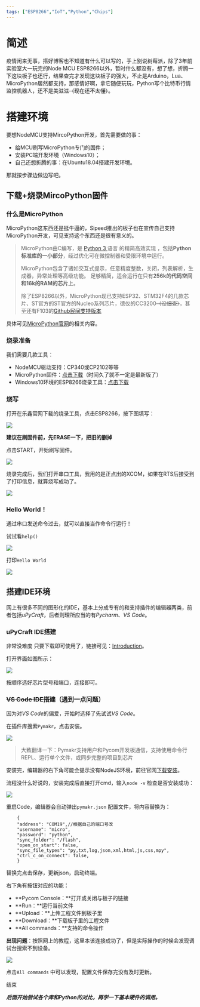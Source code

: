 ```yaml
---
tags: ["ESP8266","IoT","Python","Chips"]
---
```


# 简述

疫情闲来无事，搭好博客也不知道有什么可以写的，手上别说树莓派，除了3年前实验室大一玩完的Node MCU ESP8266以外，暂时什么都没有，想了想，折腾一下这块板子也还行，结果查完才发现这块板子的强大，不止是Arduino，Lua、MicroPython居然都支持，那感情好啊，拿它随便玩玩，Python写个比特币行情监控机器人，还不是美滋滋~~（现在还不太懂）~~。

# 搭建环境

要想NodeMCU支持MircoPython开发，首先需要做的事：

- 给MCU刷写MicroPython专门的固件；
- 安装PC端开发环境（Windows10）；
- 自己还想折腾的事：在Ubuntu18.04搭建开发环境。

那就按步骤边做边写吧。

## 下载+烧录MircoPython固件

### 什么是MicroPython

MicroPython这东西还是挺牛逼的，Sipeed推出的板子也在宣传自己支持MicroPython开发，可见支持这个东西还是很有意义的。

>MicroPython由C编写，是 [Python 3 ](http://www.python.org/)语言 的精简高效实现 ，包括**Python标准库的一小部分**，经过优化可在微控制器和受限环境中运行。
>
>MicroPython包含了诸如交互式提示，任意精度整数，关闭，列表解析，生成器，异常处理等高级功能。 足够精简，适合运行在只有**256k的代码空间和16k的RAM的芯片**上。
>
>除了ESP8266以外，MicroPython现已支持ESP32、STM32F4的几款芯片、ST官方的ST官方的Nucleo系列芯片，德仪的CC3200~~（没细查）~~，甚至还有F103的[Github民间支持版本](https://github.com/mcauser/micropython/tree/stm32f103)

具体可见[MicroPython官网](http://www.micropython.org/)的相关内容。

### 烧录准备

我们需要几款工具：

- NodeMCU驱动支持：CP340或CP2102等等
- MicroPython固件：[点击下载](http://www.micropython.org/resources/firmware/esp8266-20191220-v1.12.bin)（时间久了就不一定是最新版了）
- Windows10环境的ESP8266烧录工具：[点击下载](https://www.espressif.com/zh-hans/support/download/other-tools)

### 烧写

打开在乐鑫官网下载的烧录工具，点击ESP8266，按下图填写：

![](https://cdn.jsdelivr.net/gh/UlyssesXC/imgulss/PIC20200220001608.png)

**建议在刷固件前，先ERASE一下，把旧的删掉**

点击START，开始刷写固件。

![](https://cdn.jsdelivr.net/gh/UlyssesXC/imgulss/PIC20200220002907.png)

烧录完成后，我们打开串口工具，我用的是正点出的XCOM，如果在RTS后接受到了打印信息，就算烧写成功了。

![](https://cdn.jsdelivr.net/gh/UlyssesXC/imgulss/PIC20200220005623.png)

### Hello World！

通过串口发送命令过去，就可以直接当作命令行运行！

试试看`help()`

![](https://cdn.jsdelivr.net/gh/UlyssesXC/imgulss/PIC20200220010641.png)

打印`Hello World`

![](https://cdn.jsdelivr.net/gh/UlyssesXC/imgulss/PIC20200220010908.png)

## 搭建IDE环境

网上有很多不同的图形化的IDE，基本上分成专有的和支持插件的编辑器两类，前者包括*uPyCraft*，后者则理所应当的有*Pycharm*、*VS Code*。

### uPyCraft IDE搭建

非常没难度 只要下载即可使用了，链接可见：[Introduction](https://dfrobot.gitbooks.io/upycraft/content/)。

打开界面如图所示：

![](https://cdn.jsdelivr.net/gh/UlyssesXC/imgulss//PIC20200226204105.png)

按顺序选好芯片型号和端口，连接即可。

### ~~VS Code IDE搭建~~（遇到一点问题）

因为对*VS Code*的偏爱，开始时选择了先试试*VS Code*。

在插件库搜索`Pymakr`，点击安装。

![](https://cdn.jsdelivr.net/gh/UlyssesXC/imgulss/PIC20200220233850.png)

> 大致翻译一下：Pymakr支持用户和Pycom开发板通信，支持使用命令行REPL、运行单个文件，或同步完整的项目到芯片

安装完，编辑器的右下角可能会提示没有NodeJS环境，前往官网[下载安装](https://nodejs.org/en/)。

流程没什么好说的，安装完成后直接打开cmd，输入`node -v` 检查是否安装成功：

![](https://cdn.jsdelivr.net/gh/UlyssesXC/imgulss/PIC20200221001049.png)

重启Code，编辑器会自动弹出`pymakr.json` 配置文件，将内容替换为：

```
    {
    "address": "COM19",//根据自己的端口号改
    "username": "micro",
    "password": "python",
    "sync_folder": "/flash",
    "open_on_start": false,
    "sync_file_types": "py,txt,log,json,xml,html,js,css,mpy",
    "ctrl_c_on_connect": false,
    }
```

替换完点击保存，更新json，启动终端。

右下角有按钮对应的功能：

- **Pycom Console：**打开或关闭与板子的链接
- **Run：**运行当前文件
- **Upload：**上传工程文件到板子里
- **Download：**下载板子里的工程文件
- **All commands：**支持的命令操作

**出现问题**：按照网上的教程，这里本该连接成功了，但是实际操作的时候会发现调试台搜索不到设备。

![](https://cdn.jsdelivr.net/gh/UlyssesXC/imgulss/PIC20200221003344.png)

点击`All commands` 中可以发现，配置文件保存完没有及时更新。

结束

***后面开始尝试各个库和Python的对比，再学一下基本硬件的调用。***

